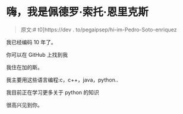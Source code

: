 # 嗨，我是佩德罗·索托·恩里克斯

> 原文:# t0]https://dev . to/pegaipsep/hi-im-Pedro-Soto-enriquez

我已经编码 10 年了。

你可以在 GitHub 上找到我

我住在加的斯。

我主要用这些语言编程:c，c++，java，python..

我目前正在学习更多关于 python 的知识

很高兴见到你。